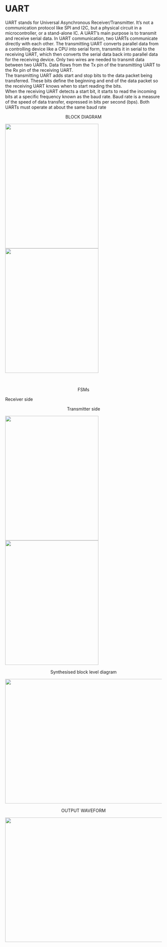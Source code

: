 # UART
UART stands for Universal Asynchronous Receiver/Transmitter. It’s not a
communication protocol like SPI and I2C, but a physical circuit in a
microcontroller, or a stand-alone IC. A UART’s main purpose is to transmit
and receive serial data.
In UART communication, two UARTs communicate directly with each other.
The transmitting UART converts parallel data from a controlling device like a
CPU into serial form, transmits it in serial to the receiving UART, which then
converts the serial data back into parallel data for the receiving device. Only
two wires are needed to transmit data between two UARTs. Data flows
from the Tx pin of the transmitting UART to the Rx pin of the receiving UART.
<br />
The transmitting UART adds start and stop bits to the data packet being transferred. These bits define
the beginning and end of the data packet so the receiving UART knows when
to start reading the bits.
<br />
When the receiving UART detects a start bit, it starts to read the incoming
bits at a specific frequency known as the baud rate. Baud rate is a measure of
the speed of data transfer, expressed in bits per second (bps). Both UARTs
must operate at about the same baud rate
<br />   <p align="center"> BLOCK DIAGRAM </p>

<p float="left">
<img src="https://user-images.githubusercontent.com/75021962/139570975-7c76365c-3684-4f5a-ace9-10ceaf0c110e.png" width="300" height="400" /> 
<img src="https://user-images.githubusercontent.com/75021962/139571037-e3db714a-a895-4613-939e-7cd9ac23b30b.png" width="300" height="400" />
</p>
</br> <p align="center">FSMs </p>
<p align="left"> Receiver side </p>  
<p align="center"> Transmitter side </p>
<p float="left">
<img src="https://user-images.githubusercontent.com/75021962/139571414-1f471a7b-0514-47a3-a490-22ea8d5162de.png" width="300" height="400" /> 
<img src="https://user-images.githubusercontent.com/75021962/139571449-409c40d1-4e95-4a0e-bbba-15d3a54971a0.png" width="300" height="400" /> 
</p>

<p align = "center"> Synthesised block level diagram </p>
<p align="center"> <img src="https://user-images.githubusercontent.com/75021962/139571839-d60747ce-ba1e-489e-9000-ca7f9be6ef4a.png" width="800" height="400" /> </p>
<p align ="center"> OUTPUT WAVEFORM </p>
<p align="center"> <img src="https://user-images.githubusercontent.com/75021962/139572003-4889644a-3f32-4b2f-96d6-abe64234dde7.png" width="800" height="400" /> </p>



